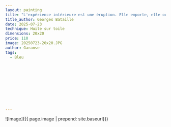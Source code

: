 ```yaml
---
layout: painting
title: "L'expérience intérieure est une éruption. Elle emporte, elle ouvre." 
title_author: Georges Bataille    
date: 2025-07-23
technique: Huile sur toile
dimensions: 20x20
price: 110
image: 20250723-20x20.JPG
author: Garanse
tags:
  - Bleu
 
  
  
  
  
 
 
  
  
  
---
```

![Image]({{ page.image | prepend: site.baseurl}})

